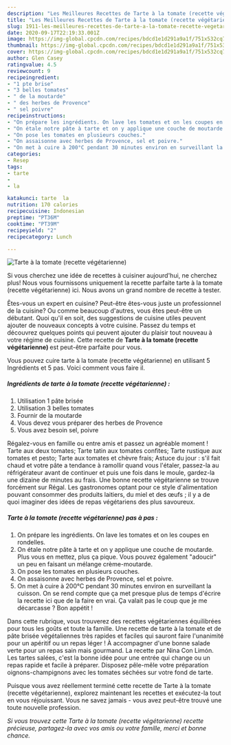 ```yaml
---
description: "Les Meilleures Recettes de Tarte à la tomate (recette végétarienne)"
title: "Les Meilleures Recettes de Tarte à la tomate (recette végétarienne)"
slug: 1911-les-meilleures-recettes-de-tarte-a-la-tomate-recette-vegetarienne
date: 2020-09-17T22:19:33.001Z
image: https://img-global.cpcdn.com/recipes/bdcd1e1d291a9a1f/751x532cq70/tarte-a-la-tomate-recette-vegetarienne-photo-principale-de-la-recette.jpg
thumbnail: https://img-global.cpcdn.com/recipes/bdcd1e1d291a9a1f/751x532cq70/tarte-a-la-tomate-recette-vegetarienne-photo-principale-de-la-recette.jpg
cover: https://img-global.cpcdn.com/recipes/bdcd1e1d291a9a1f/751x532cq70/tarte-a-la-tomate-recette-vegetarienne-photo-principale-de-la-recette.jpg
author: Glen Casey
ratingvalue: 4.5
reviewcount: 9
recipeingredient:
- "1 pte brise"
- "3 belles tomates"
- " de la moutarde"
- " des herbes de Provence"
- " sel poivre"
recipeinstructions:
- "On prépare les ingrédients. On lave les tomates et on les coupes en rondelles."
- "On étale notre pâte à tarte et on y applique une couche de moutarde. Plus vous en mettez, plus ça pique. Vous pouvez également &#34;adoucir&#34; un peu en faisant un mélange crème-moutarde."
- "On pose les tomates en plusieurs couches."
- "On assaisonne avec herbes de Provence, sel et poivre."
- "On met à cuire à 200°C pendant 30 minutes environ en surveillant la cuisson. On se rend compte que ça met presque plus de temps d&#39;écrire la recette ici que de la faire en vrai. Ça valait pas le coup que je me décarcasse ? Bon appétit !"
categories:
- Resep
tags:
- tarte
- 
- la

katakunci: tarte  la 
nutrition: 170 calories
recipecuisine: Indonesian
preptime: "PT36M"
cooktime: "PT39M"
recipeyield: "2"
recipecategory: Lunch

---
```



![Tarte à la tomate (recette végétarienne)](https://img-global.cpcdn.com/recipes/bdcd1e1d291a9a1f/751x532cq70/tarte-a-la-tomate-recette-vegetarienne-photo-principale-de-la-recette.jpg)

Si vous cherchez une idée de recettes à cuisiner aujourd'hui, ne cherchez plus! Nous vous fournissons uniquement la recette parfaite tarte à la tomate (recette végétarienne) ici. Nous avons un grand nombre de recette à tester.

Êtes-vous un expert en cuisine? Peut-être êtes-vous juste un professionnel de la cuisine? Ou comme beaucoup d'autres, vous êtes peut-être un débutant. Quoi qu'il en soit, des suggestions de cuisine utiles peuvent ajouter de nouveaux concepts à votre cuisine. Passez du temps et découvrez quelques points qui peuvent ajouter du plaisir tout nouveau à votre régime de cuisine. Cette recette de <strong> Tarte à la tomate (recette végétarienne) </strong> est peut-être parfaite pour vous.

<!--inarticleads1-->

Vous pouvez cuire tarte à la tomate (recette végétarienne) en utilisant 5 Ingrédients et 5 pas. Voici comment vous faire il.

##### Ingrédients de tarte à la tomate (recette végétarienne) :

1. Utilisation 1 pâte brisée
1. Utilisation 3 belles tomates
1. Fournir  de la moutarde
1. Vous devez vous préparer  des herbes de Provence
1. Vous avez besoin  sel, poivre


Régalez-vous en famille ou entre amis et passez un agréable moment ! Tarte aux deux tomates; Tarte tatin aux tomates confites; Tarte rustique aux tomates et pesto; Tarte aux tomates et chèvre frais; Astuce du jour : s&#39;il fait chaud et votre pâte a tendance à ramollir quand vous l&#39;étaler, passez-la au réfrigérateur avant de continuer et puis une fois dans le moule, gardez-la une dizaine de minutes au frais. Une bonne recette végétarienne se trouve forcément sur Régal. Les gastronomes optant pour ce style d&#39;alimentation pouvant consommer des produits laitiers, du miel et des œufs ; il y a de quoi imaginer des idées de repas végétariens des plus savoureux. 

<!--inarticleads2-->

##### Tarte à la tomate (recette végétarienne) pas à pas :

1. On prépare les ingrédients. On lave les tomates et on les coupes en rondelles.
1. On étale notre pâte à tarte et on y applique une couche de moutarde. Plus vous en mettez, plus ça pique. Vous pouvez également &#34;adoucir&#34; un peu en faisant un mélange crème-moutarde.
1. On pose les tomates en plusieurs couches.
1. On assaisonne avec herbes de Provence, sel et poivre.
1. On met à cuire à 200°C pendant 30 minutes environ en surveillant la cuisson. On se rend compte que ça met presque plus de temps d&#39;écrire la recette ici que de la faire en vrai. Ça valait pas le coup que je me décarcasse ? Bon appétit !


Dans cette rubrique, vous trouverez des recettes végétariennes équilibrées pour tous les goûts et toute la famille. Une recette de tarte à la tomate et de pâte brisée végétaliennes très rapides et faciles qui sauront faire l&#39;unanimité pour un apéritif ou un repas léger ! À accompagner d&#39;une bonne salade verte pour un repas sain mais gourmand. La recette par Nina Con Limón. Les tartes salées, c&#39;est la bonne idée pour une entrée qui change ou un repas rapide et facile à préparer. Disposez pêle-mêle votre préparation oignons-champignons avec les tomates séchées sur votre fond de tarte. 

<!--inarticleads1-->

<p>
Puisque vous avez réellement terminé cette recette de Tarte à la tomate (recette végétarienne), explorez maintenant les recettes et exécutez-la tout en vous réjouissant. Vous ne savez jamais - vous avez peut-être trouvé une toute nouvelle profession.
</p>

<p>
<i>Si vous trouvez cette Tarte à la tomate (recette végétarienne) recette précieuse, partagez-la avec vos amis ou votre famille, merci et bonne chance.</i>
</p>

